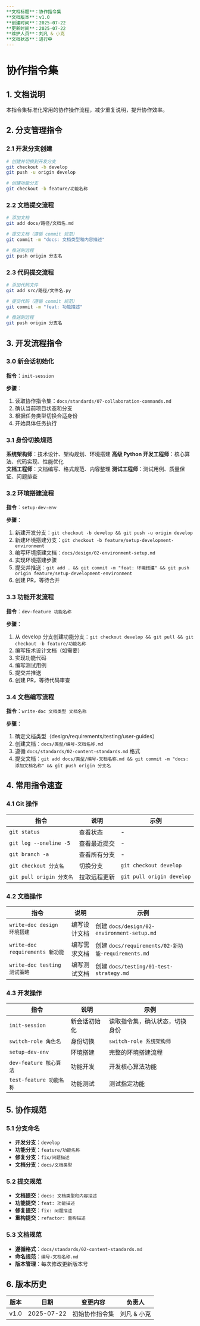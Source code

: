 ```yaml
---
**文档标题**：协作指令集
**文档版本**：v1.0
**创建时间**：2025-07-22
**更新时间**：2025-07-22
**维护人员**：刘凡 & 小克
**文档状态**：进行中
---
```


# 协作指令集

## 1. 文档说明

本指令集标准化常用的协作操作流程，减少重复说明，提升协作效率。

## 2. 分支管理指令

### 2.1 开发分支创建

```bash
# 创建并切换到开发分支
git checkout -b develop
git push -u origin develop

# 创建功能分支
git checkout -b feature/功能名称
```

### 2.2 文档提交流程

```bash
# 添加文档
git add docs/路径/文档名.md

# 提交文档（遵循 commit 规范）
git commit -m "docs: 文档类型和内容描述"

# 推送到远程
git push origin 分支名
```

### 2.3 代码提交流程

```bash
# 添加代码文件
git add src/路径/文件名.py

# 提交代码（遵循 commit 规范）
git commit -m "feat: 功能描述"

# 推送到远程
git push origin 分支名
```

## 3. 开发流程指令

### 3.0 新会话初始化

**指令**：`init-session`

**步骤**：

1. 读取协作指令集：`docs/standards/07-collaboration-commands.md`
2. 确认当前项目状态和分支
3. 根据任务类型切换合适身份
4. 开始具体任务执行

### 3.1 身份切换规范

**系统架构师**：技术设计、架构规划、环境搭建
**高级 Python 开发工程师**：核心算法、代码实现、性能优化  
**文档工程师**：文档编写、格式规范、内容整理
**测试工程师**：测试用例、质量保证、问题排查

### 3.2 环境搭建流程

**指令**：`setup-dev-env`

**步骤**：

1. 新建开发分支：`git checkout -b develop && git push -u origin develop`
2. 新建环境搭建分支：`git checkout -b feature/setup-development-environment`
3. 编写环境搭建文档：`docs/design/02-environment-setup.md`
4. 实现环境搭建步骤
5. 提交并推送：`git add . && git commit -m "feat: 环境搭建" && git push origin feature/setup-development-environment`
6. 创建 PR，等待合并

### 3.3 功能开发流程

**指令**：`dev-feature 功能名称`

**步骤**：

1. 从 develop 分支创建功能分支：`git checkout develop && git pull && git checkout -b feature/功能名称`
2. 编写技术设计文档（如需要）
3. 实现功能代码
4. 编写测试用例
5. 提交并推送
6. 创建 PR，等待代码审查

### 3.4 文档编写流程

**指令**：`write-doc 文档类型 文档名称`

**步骤**：

1. 确定文档类型（design/requirements/testing/user-guides）
2. 创建文档：`docs/类型/编号-文档名称.md`
3. 遵循 `docs/standards/02-content-standards.md` 格式
4. 提交文档：`git add docs/类型/编号-文档名称.md && git commit -m "docs: 添加文档名称" && git push origin 分支名`

## 4. 常用指令速查

### 4.1 Git 操作

| 指令 | 说明 | 示例 |
| ---- | ---- | ---- |
| `git status` | 查看状态 | - |
| `git log --oneline -5` | 查看最近提交 | - |
| `git branch -a` | 查看所有分支 | - |
| `git checkout 分支名` | 切换分支 | `git checkout develop` |
| `git pull origin 分支名` | 拉取远程更新 | `git pull origin develop` |

### 4.2 文档操作

| 指令 | 说明 | 示例 |
| ---- | ---- | ---- |
| `write-doc design 环境搭建` | 编写设计文档 | 创建 `docs/design/02-environment-setup.md` |
| `write-doc requirements 新功能` | 编写需求文档 | 创建 `docs/requirements/02-新功能-requirements.md` |
| `write-doc testing 测试策略` | 编写测试文档 | 创建 `docs/testing/01-test-strategy.md` |

### 4.3 开发操作

| 指令 | 说明 | 示例 |
| ---- | ---- | ---- |
| `init-session` | 新会话初始化 | 读取指令集，确认状态，切换身份 |
| `switch-role 角色名` | 身份切换 | `switch-role 系统架构师` |
| `setup-dev-env` | 环境搭建 | 完整的环境搭建流程 |
| `dev-feature 核心算法` | 功能开发 | 开发核心算法功能 |
| `test-feature 功能名称` | 功能测试 | 测试指定功能 |

## 5. 协作规范

### 5.1 分支命名

- **开发分支**：`develop`
- **功能分支**：`feature/功能名称`
- **修复分支**：`fix/问题描述`
- **文档分支**：`docs/文档类型`

### 5.2 提交规范

- **文档提交**：`docs: 文档类型和内容描述`
- **功能提交**：`feat: 功能描述`
- **修复提交**：`fix: 问题描述`
- **重构提交**：`refactor: 重构描述`

### 5.3 文档规范

- **遵循格式**：`docs/standards/02-content-standards.md`
- **命名规范**：`编号-文档名称.md`
- **版本管理**：每次修改更新版本号

## 6. 版本历史

| 版本 | 日期 | 变更内容 | 负责人 |
| ---- | ---- | -------- | ------ |
| v1.0 | 2025-07-22 | 初始协作指令集 | 刘凡 & 小克 |
